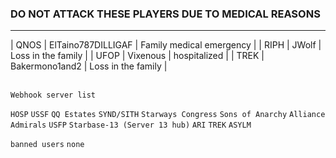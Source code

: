 ### DO NOT ATTACK THESE PLAYERS DUE TO MEDICAL REASONS
---
| QNOS | ElTaino787DILLIGAF | Family medical emergency |
| RIPH | JWolf | Loss in the family |
| UFOP | Vixenous | hospitalized |
| TREK | Bakermono1and2 | Loss in the family |
<br>
<br>

`Webhook server list`

`HOSP`
`USSF`
`QQ Estates`
`SYND/SITH`
`Starways Congress`
`Sons of Anarchy`
`Alliance Admirals`
`USFP`
`Starbase-13 (Server 13 hub)`
`ARI`
`TREK`
`ASYLM`


`banned users`
`none`

